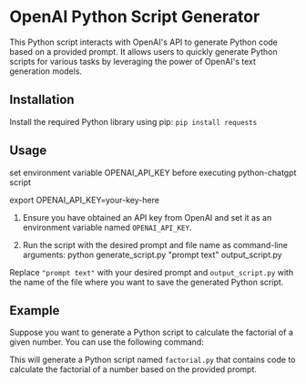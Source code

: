 # OpenAI Python Script Generator

This Python script interacts with OpenAI's API to generate Python code based on a provided prompt. It allows users to quickly generate Python scripts for various tasks by leveraging the power of OpenAI's text generation models.

## Installation

Install the required Python library using pip: `pip install requests`


## Usage

set environment variable OPENAI_API_KEY before executing python-chatgpt script

export OPENAI_API_KEY=your-key-here

1. Ensure you have obtained an API key from OpenAI and set it as an environment variable named `OPENAI_API_KEY`.

2. Run the script with the desired prompt and file name as command-line arguments:
python generate_script.py "prompt text" output_script.py


Replace `"prompt text"` with your desired prompt and `output_script.py` with the name of the file where you want to save the generated Python script.

## Example

Suppose you want to generate a Python script to calculate the factorial of a given number. You can use the following command:

This will generate a Python script named `factorial.py` that contains code to calculate the factorial of a number based on the provided prompt.
